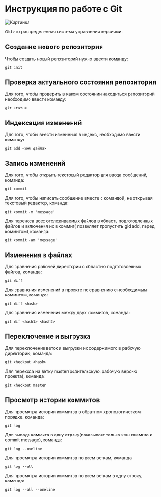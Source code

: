 # Инструкция по работе с Git

![Картинка](git.jpg)

Gid это распределенная система управления версиями.

## Создание нового репозитория
Чтобы создать новый репозиторий нужно ввести команду:

    git init

## Проверка актуального состояния репозитория

Для того, чтобы проверить в каком состоянии находиться репозиторий необходимо ввести команду:

    git status

## Индексация изменений

Для того, чтобы внести изменения в индекс, необходимо ввести команду:

    git add <имя файла>

## Запись изменений

Для того, чтобы открыть текстовый редактор для ввода сообщений, команда:

    git commit 

Для того, чтобы написать сообщение вместе с командой, не открывая текстовый редактор, команда:

    git commit -m 'message'

Для переноса всех отслеживаемых файлов в область подготовленных файлов и включения их в коммит( позволяет пропустить gid add, перед коммитом), команда:

    git commit -am 'message'

## Изменения в файлах

Для сравнения рабочей директории с областью подготовленных файлов, команда:

    git diff

Для сравнения изменений в проекте по сравнению с необходимым коммитом, команда:

    git diff <hash>

Для сравнения изменения между двух коммитов, команда:

    git dif <hash1> <hash2>

## Переключение и выгрузка

Для переключения веток и выгрузки их содержимого в рабочую директорию, команда:

    git checkout <hash>

Для перехода на ветку master(родительскую, рабочую версию проекта), команда:

    git checkout master

## Просмотр истории коммитов

Для просмотра истории коммитов в обратном хронологическом порядке, команда:

    git log

Для вывода коммита в одну строку(показывает только хеш коммита и commit message), команда:

    git log --oneline

Для просмотра истории коммитов по всем веткам, команда:

    git log --all

Для просмотра истории коммитов по всем веткам в одну строку, команда:

    git log --all --oneline


